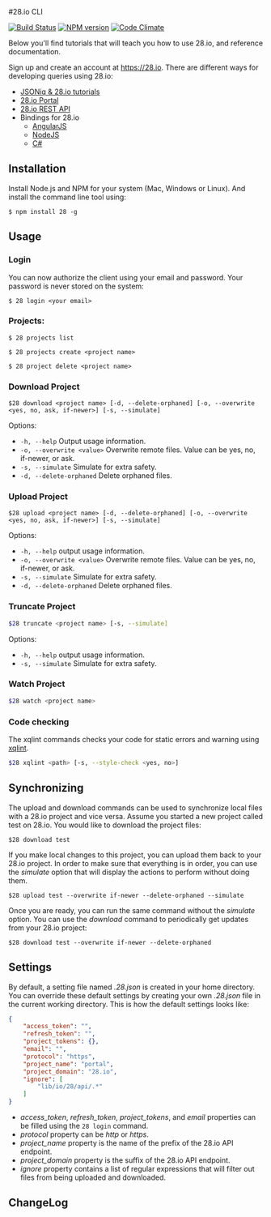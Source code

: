 #28.io CLI

[![Build Status](http://img.shields.io/travis/28msec/28/master.svg?style=flat)](https://travis-ci.org/28msec/28) [![NPM version](http://img.shields.io/npm/v/28.svg?style=flat)](http://badge.fury.io/js/28) [![Code Climate](http://img.shields.io/codeclimate/github/28msec/28.svg?style=flat)](https://codeclimate.com/github/28msec/28)

Below you'll find tutorials that will teach you how to use 28.io, and reference documentation.

Sign up and create an account at https://28.io.
There are different ways for developing queries using 28.io:

* [JSONiq & 28.io tutorials](http://www.28.io/blog/tags/tutorial)
* [28.io Portal](https://portal.28.io)
* [28.io REST API](http://www.28.io/documentation/latest/api)
* Bindings for 28.io
    * [AngularJS](http://github.com/28msec/28.io-angularjs)
    * [NodeJS](http://github.com/28msec/28.io-nodejs)
    * [C#](https://github.com/28msec/28.io-csharp)

## Installation

Install Node.js and NPM for your system (Mac, Windows or Linux). And install the command line tool using:

```
$ npm install 28 -g
```
## Usage

### Login

You can now authorize the client using your email and password. Your password is never stored on the system:

```
$ 28 login <your email>
```

### Projects:

```
$ 28 projects list
```

```
$ 28 projects create <project name>
```

```
$ 28 project delete <project name>
```
### Download Project

```
$28 download <project name> [-d, --delete-orphaned] [-o, --overwrite <yes, no, ask, if-newer>] [-s, --simulate]
```
Options:

* `-h, --help`              Output usage information.
* `-o, --overwrite <value>`  Overwrite remote files. Value can be yes, no, if-newer, or ask.
* `-s, --simulate`           Simulate for extra safety.
* `-d, --delete-orphaned`    Delete orphaned files.


### Upload Project

```
$28 upload <project name> [-d, --delete-orphaned] [-o, --overwrite <yes, no, ask, if-newer>] [-s, --simulate]
```

Options:

* `-h, --help`               output usage information.
* `-o, --overwrite <value>`  Overwrite remote files. Value can be yes, no, if-newer, or ask.
* `-s, --simulate`           Simulate for extra safety.
* `-d, --delete-orphaned`    Delete orphaned files.

### Truncate Project

```bash
$28 truncate <project name> [-s, --simulate]
```

Options:

* `-h, --help`               output usage information.
* `-s, --simulate`           Simulate for extra safety.


### Watch Project

```bash
$28 watch <project name>
```

### Code checking

The xqlint commands checks your code for static errors and warning using [xqlint](http://github.com/wcandillon/xqlint).

```bash
$28 xqlint <path> [-s, --style-check <yes, no>]
```

## Synchronizing 

The upload and download commands can be used to synchronize local files with a 28.io project and vice versa.
Assume you started a new project called test on 28.io. You would like to download the project files:
```
$28 download test
```
If you make local changes to this project, you can upload them back to your 28.io project.
In order to make sure that everything is in order, you can use the *simulate* option that will display the actions to perform without doing them.
```
$28 upload test --overwrite if-newer --delete-orphaned --simulate
```
Once you are ready, you can run the same command without the *simulate* option.
You can use the *download* command to periodically get updates from your 28.io project:
```
$28 download test --overwrite if-newer --delete-orphaned
```

## Settings

By default, a setting file named *.28.json* is created in your home directory.
You can override these default settings by creating your own *.28.json* file in the current working directory.
This is how the default settings looks like:

```json
{
    "access_token": "",
    "refresh_token": "",
    "project_tokens": {},
    "email": "",
    "protocol": "https",
    "project_name": "portal",
    "project_domain": "28.io",
    "ignore": [
        "lib/io/28/api/.*"
    ]
}
```
* *access_token*, *refresh_token*, *project_tokens*, and *email* properties can be filled using the ``28 login`` command.
* *protocol* property can be *http* or *https*.
* *project_name* property is the name of the prefix of the 28.io API endpoint.
* *project_domain* property is the suffix of the 28.io API endpoint.
* *ignore* property contains a list of regular expressions that will filter out files from being uploaded and downloaded.

## ChangeLog


